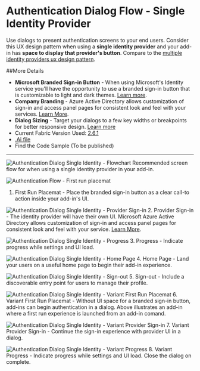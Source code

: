 # Authentication Dialog Flow - Single Identity Provider
Use dialogs to present authentication screens to your end users. Consider this UX design pattern when using a **single identity provider** and your add-in has **space to display that provider's button**. Compare to the [multiple identity providers ux design pattern](Authentication_Dialog_Multiple_ID.md).

##More Details
- **Microsoft Branded Sign-in Button** - When using Microsoft's Identity service you'll have the opportunity to use a branded sign-in button that is customizable to light and dark themes. [Learn more](https://azure.microsoft.com/en-us/documentation/articles/active-directory-branding-guidelines/#visual-guidance-for-sign-in).
- **Company Branding** - Azure Active Directory allows customization of sign-in and access panel pages for consistent look and feel with your services. [Learn More](https://azure.microsoft.com/en-us/documentation/articles/active-directory-add-company-branding/).
- **Dialog Sizing** - Target your dialogs to a few key widths or breakpoints for better responsive design. [Learn more](https://msdn.microsoft.com/windows/uwp/layout/screen-sizes-and-breakpoints-for-responsive-design)
- Current Fabric Version Used: [2.6.1](https://github.com/OfficeDev/office-ui-fabric-core/releases/tag/2.6.1)
- [.Ai file](https://github.com/OfficeDev/Office-Add-in-UX-Design-Patterns/blob/master/Patterns/Source%20Files/Authentication_Dialog_Single_ID.ai?raw=true)
- Find the Code Sample (To be published)

***
![Authentication Dialog Single Identity - Flowchart](https://raw.githubusercontent.com/OfficeDev/Office-Add-in-UX-Design-Patterns/master/Patterns/Assets/Authentication_Dialog_Single_ID/titlepage.jpg)
Recommended screen flow for when using a single identity provider in your add-in.

![Authentication Flow - First run placemat](https://raw.githubusercontent.com/OfficeDev/Office-Add-in-UX-Design-Patterns/master/Patterns/Assets/Authentication_Dialog_Single_ID/auth_dialog_singleid_fre.jpg)
1. First Run Placemat - Place the branded sign-in button as a clear call-to action inside your add-in's UI.


![Authentication Dialog Single Identity - Provider Sign-in](https://raw.githubusercontent.com/OfficeDev/Office-Add-in-UX-Design-Patterns/master/Patterns/Assets/Authentication_Dialog_Single_ID/auth_dialog_singleid_providerui.jpg)
2. Provider Sign-in - The identity provider will have their own UI. Microsoft Azure Active Directory allows customization of sign-in and access panel pages for consistent look and feel with your service. [Learn More](https://azure.microsoft.com/en-us/documentation/articles/active-directory-add-company-branding/).


![Authentication Dialog Single Identity - Progress](https://raw.githubusercontent.com/OfficeDev/Office-Add-in-UX-Design-Patterns/master/Patterns/Assets/Authentication_Dialog_Single_ID/auth_dialog_singleid_progress.jpg)
3. Progress - Indicate progress while settings and UI load.

![Authentication Dialog Single Identity - Home Page](https://raw.githubusercontent.com/OfficeDev/Office-Add-in-UX-Design-Patterns/master/Patterns/Assets/Authentication_Dialog_Single_ID/auth_dialog_singleid_homepage.jpg)
4. Home Page - Land your users on a useful home page to begin their add-in experience.

![Authentication Dialog Single Identity - Sign-out](https://raw.githubusercontent.com/OfficeDev/Office-Add-in-UX-Design-Patterns/master/Patterns/Assets/Authentication_Dialog_Single_ID/auth_dialog_singleid_signout.jpg)
5. Sign-out - Include a discoverable entry point for users to manage their profile.

![Authentication Dialog Single Identity - Variant First Run Placemat](https://raw.githubusercontent.com/OfficeDev/Office-Add-in-UX-Design-Patterns/master/Patterns/Assets/Authentication_Dialog_Single_ID/auth_dialog_singleid_variantfre.jpg)
6. Variant First Run Placemat - Without UI space for a branded sign-in button, add-ins can begin authentication in a dialog. Above illustrates an add-in where a first run experience is launched from an add-in comand.

![Authentication Dialog Single Identity - Variant Provider Sign-in](https://raw.githubusercontent.com/OfficeDev/Office-Add-in-UX-Design-Patterns/master/Patterns/Assets/Authentication_Dialog_Single_ID/auth_dialog_singleid_variantproviderui.jpg)
7. Variant Provider Sign-in - Continue the sign-in experience with provider UI in a dialog.

![Authentication Dialog Single Identity - Variant Progress](https://raw.githubusercontent.com/OfficeDev/Office-Add-in-UX-Design-Patterns/master/Patterns/Assets/Authentication_Dialog_Single_ID/auth_dialog_singleid_variantprogress.jpg)
8. Variant Progress  - Indicate progress while settings and UI load. Close the dialog on complete.
